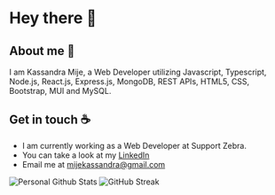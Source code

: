# Hey there :wave:

## About me :pencil:

I am Kassandra Mije, a Web Developer utilizing Javascript, Typescript, Node.js, React.js, Express.js, MongoDB, REST APIs, HTML5, CSS, Bootstrap, MUI and MySQL.


## Get in touch :coffee:

- I am currently working as a Web Developer at Support Zebra.
- You can take a look at my [LinkedIn](https://www.linkedin.com/in/kassandra-mije/)
- Email me at mijekassandra@gmail.com

![Personal Github Stats](https://github-readme-stats.vercel.app/api?username=mijekassandra&theme=aura_dark&show_icons=true) ![GitHub Streak](https://github-readme-streak-stats.herokuapp.com/?user=mijekassandra&theme=monokai-metallian&count_private=true)

